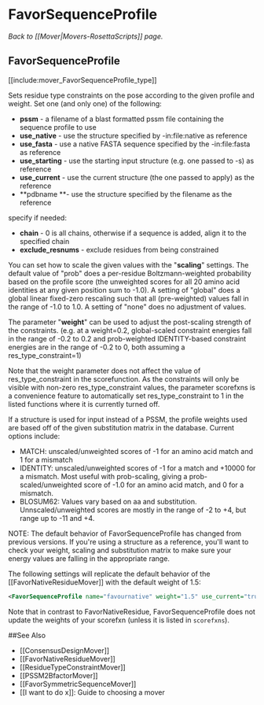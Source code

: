 # FavorSequenceProfile
*Back to [[Mover|Movers-RosettaScripts]] page.*
## FavorSequenceProfile

[[include:mover_FavorSequenceProfile_type]]


Sets residue type constraints on the pose according to the given profile and weight. Set one (and only one) of the following:

-   **pssm** - a filename of a blast formatted pssm file containing the sequence profile to use
-   **use\_native** - use the structure specified by -in:file:native as reference
-   **use\_fasta** - use a native FASTA sequence specified by the -in:file:fasta as reference
-   **use\_starting** - use the starting input structure (e.g. one passed to -s) as reference
-   **use\_current** - use the current structure (the one passed to apply) as the reference
-   **pdbname **- use the structure specified by the filename as the reference

specify if needed:

-   **chain** - 0 is all chains, otherwise if a sequence is added, align it to the specified chain
-   **exclude_resnums** - exclude residues from being constrained

You can set how to scale the given values with the "**scaling**" settings. The default value of "prob" does a per-residue Boltzmann-weighted probability based on the profile score (the unweighted scores for all 20 amino acid identities at any given position sum to -1.0). A setting of "global" does a global linear fixed-zero rescaling such that all (pre-weighted) values fall in the range of -1.0 to 1.0. A setting of "none" does no adjustment of values.

The parameter "**weight**" can be used to adjust the post-scaling strength of the constraints. (e.g. at a weight=0.2, global-scaled constraint energies fall in the range of -0.2 to 0.2 and prob-weighted IDENTITY-based constraint energies are in the range of -0.2 to 0, both assuming a res\_type\_constraint=1)

Note that the weight parameter does not affect the value of res\_type\_constraint in the scorefunction. As the constraints will only be visible with non-zero res\_type\_constraint values, the parameter scorefxns is a convenience feature to automatically set res\_type\_constraint to 1 in the listed functions where it is currently turned off.

If a structure is used for input instead of a PSSM, the profile weights used are based off of the given substitution matrix in the database. Current options include:

-   MATCH: unscaled/unweighted scores of -1 for an amino acid match and 1 for a mismatch
-   IDENTITY: unscaled/unweighted scores of -1 for a match and +10000 for a mismatch. Most useful with prob-scaling, giving a prob-scaled/unweighted score of -1.0 for an amino acid match, and 0 for a mismatch.
-   BLOSUM62: Values vary based on aa and substitution. Unnscaled/unweighted scores are mostly in the range of -2 to +4, but range up to -11 and +4.

NOTE: The default behavior of FavorSequenceProfile has changed from previous versions. If you're using a structure as a reference, you'll want to check your weight, scaling and substitution matrix to make sure your energy values are falling in the appropriate range.

The following settings will replicate the default behavior of the [[FavorNativeResidueMover]] with the default weight of 1.5:
```xml
<FavorSequenceProfile name="favournative" weight="1.5" use_current="true" matrix="IDENTITY"/>
```
Note that in contrast to FavorNativeResidue, FavorSequenceProfile does not update the weights of your scorefxn (unless it is listed in `scorefxns`).

##See Also

* [[ConsensusDesignMover]]
* [[FavorNativeResidueMover]]
* [[ResidueTypeConstraintMover]]
* [[PSSM2BfactorMover]]
* [[FavorSymmetricSequenceMover]]
* [[I want to do x]]: Guide to choosing a mover

